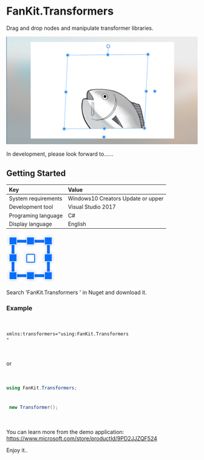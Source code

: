 # FanKit.Transformers

 Drag and drop nodes and manipulate transformer libraries. 

![](https://github.com/ysdy44/FanKit.Transformers-Nuget-UWP/blob/master/ScreenShot/ScreenShot001.png)


 In development, please look forward to......


## Getting Started

|Key|Value|
|:-|:-|
|System requirements| Windows10 Creators Update or upper|
|Development tool|Visual Studio 2017|
|Programing language|C#|
|Display language|English|

  ![](https://github.com/ysdy44/FanKit.Transformers-Nuget-UWP/blob/master/ScreenShot/logo.png)


Search 'FanKit.Transformers
' in Nuget and download it.


### Example

```xaml


xmlns:transformers="using:FanKit.Transformers
"

 

```
or 

```csharp


using FanKit.Transformers;


 new Transformer();

 

```


You can learn more from the demo application:
https://www.microsoft.com/store/productId/9PD2JJZQF524


Enjoy it..
